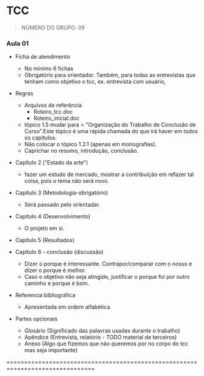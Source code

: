 # TCC

> NÚMERO DO GRUPO: 09

### Aula 01 

- Ficha de atendimento
	+ No mínimo 6 fichas
	+ Obrigatório para orientador. Também, para todas as entrevistas que tenham como objetivo o tcc, ex. entrevista com usuário, 

- Regras
    + Arquivos de referência
        * Roteiro_tcc.doc
        * Roteiro_inicial.doc
    + tópico 1.5 mudar para = "Organização do Trabalho de Conclusão de Curso".Este tópico é uma rápida chamada do que irá haver em todos os capítulos.
    + Não colocar o tópico 1.2.1 (apenas em monografias).
    + Caprichar no resumo, introdução, conclusão.

- Capítulo 2 ("Estado da arte")
    + fazer um estudo de mercado, mostrar a contribuição em refazer tal coisa, pois o tema não será novo.

- Capítulo 3 (Metodologia-obrigatório)
    + Será passado pelo orientadar.

- Capítulo 4 (Desenvolvimento)
    + O projeto em si.

- Capítulo 5 (Resultados)

- Capítulo 6 - conclusão (discussão)
    + Dizer o porque é interessante. Contrapor/comparar com o nosso e dizer o porque é melhor. 
    + Caso o objetivo não seja atingido, justificar o porque foi por outro caminho e porque é bom.

- Referencia bibliográfica
    + Apresentada em ordem alfabética

- Partes opcionais
    + Glosário (Significado das palavras usadas durante o trabalho)
    + Apêndice (Entrevista, relatório - TODO material de terceiros)
    + Anexo (Algo que fizemos que não queremos por no corpo do tcc mas seja importante)

===============================================================================